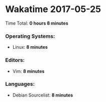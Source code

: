 # Wakatime 2017-05-25

Time Total: **0 hours 8 minutes**

### Operating Systems:
- Linux: **8 minutes** 

### Editors:
- Vim: **8 minutes** 

### Languages:
- Debian Sourcelist: **8 minutes** 


